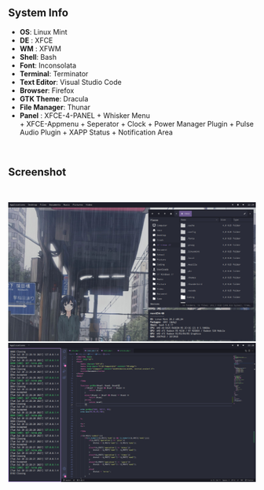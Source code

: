 ## System Info
+ **OS**: Linux Mint
+ **DE** : XFCE
+ **WM** : XFWM  
+ **Shell**: Bash
+ **Font**: Inconsolata
+ **Terminal**: Terminator
+ **Text Editor**: Visual Studio Code
+ **Browser**: Firefox
+ **GTK Theme**: Dracula
+ **File Manager**: Thunar
+ **Panel** : XFCE-4-PANEL 
            + Whisker Menu  
            + XFCE-Appmenu 
            + Seperator 
            + Clock 
            + Power Manager Plugin
            + Pulse Audio Plugin
            + XAPP Status
            + Notification Area  

<br>


## Screenshot

<br>

<p align="center">
        <img src="/screenshot/SS2.png" />
        <img src="/screenshot/SS3.png" />
</p>

